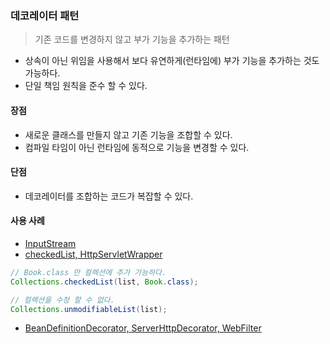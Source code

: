 ### 데코레이터 패턴
> 기존 코드를 변경하지 않고 부가 기능을 추가하는 패턴
 - 상속이 아닌 위임을 사용해서 보다 유연하게(런타임에) 부가 기능을 추가하는 것도 가능하다.
 - 단일 책임 원칙을 준수 할 수 있다.

#### 장점

- 새로운 클래스를 만들지 않고 기존 기능을 조합할 수 있다.
- 컴파일 타임이 아닌 런타임에 동적으로 기능을 변경할 수 있다.

#### 단점
- 데코레이터를 조합하는 코드가 복잡할 수 있다.

#### 사용 사례
- [InputStream](../_6_adapter/java/AdapterInJava.java)
- [checkedList, HttpServletWrapper](./java/DecoratorInJava.java)
````java
// Book.class 만 컬렉션에 추가 가능하다.
Collections.checkedList(list, Book.class);

// 컬렉션을 수정 할 수 없다.
Collections.unmodifiableList(list);
````
- [BeanDefinitionDecorator, ServerHttpDecorator, WebFilter](./java/DecoratorInSpring.java)

